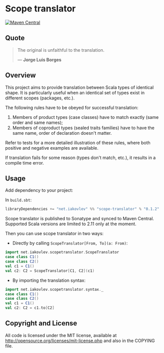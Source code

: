 # Scope translator

[![Maven Central](https://maven-badges.herokuapp.com/maven-central/net.iakovlev/scope-translator_2.11/badge.svg)](https://maven-badges.herokuapp.com/maven-central/net.iakovlev/scope-translator_2.11/)

## Quote
> The original is unfaithful to the translation.
>
>― **Jorge Luis Borges**

## Overview
 
This project aims to provide translation between Scala types of identical shape.
It is particularly useful when an identical set of types exist in different scopes (packages, etc.).

The following rules have to be obeyed for successful translation:

1. Members of product types (case classes) have to match exactly (same order and same names);
2. Members of coproduct types (sealed traits families) have to have the same name, order of declaration doesn't matter.

Refer to tests for a more detailed illustration of these rules, where both positive and negative examples are available.

If translation fails for some reason (types don't match, etc.), it results in a compile time error.

## Usage
Add dependency to your project:

In `build.sbt`:
```scala
libraryDependencies += "net.iakovlev" %% "scope-translator" % "0.1.2"
```

Scope translator is published to Sonatype and synced to Maven Central.
Supported Scala versions are limited to 2.11 only at the moment.

Then you can use scope translator in two ways:

* Directly by calling `ScopeTranslator[From, To](a: From)`:
```scala
import net.iakovlev.scopetranslator.ScopeTranslator
case class C1()
case class C2()
val c1 = C1()
val c2: C2 = ScopeTranslator[C1, C2](c1)
```

* By importing the 
translation syntax: 
```scala
import net.iakovlev.scopetranslator.syntax._
case class C1()
case class C2()
val c1 = C1()
val c2: C2 = c1.to[C2]
```  

## Copyright and License

All code is licensed under the MIT license, available at
http://opensource.org/licenses/mit-license.php and also in the COPYING
file.
